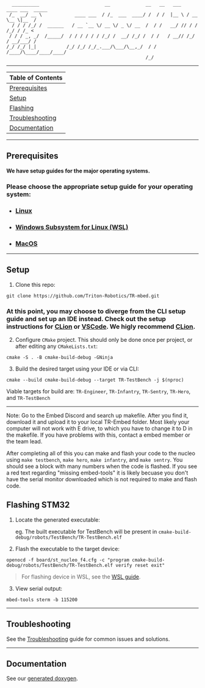 ```
  __________                        __             __   __   ___   ____ ___  _____
 /_  __/ __ \            ____ ___  / /_  ___  ____/ /  / /  |__ \ / __ \__ \|__  /
  / / / /_/ /  ______   / __ `__ \/ __ \/ _ \/ __  /  / /   __/ // / / /_/ / /_ < 
 / / / _, _/  /_____/  / / / / / / /_/ /  __/ /_/ /  / /   / __// /_/ / __/___/ / 
/_/ /_/ |_|           /_/ /_/ /_/_.___/\___/\__,_/  / /   /____/\____/____/____/  
                                                   /_/                            
```

---

| Table of Contents                   |
|-------------------------------------|
| [Prerequisites](#prerequisites)     |
| [Setup](#setup)                     |
| [Flashing](#flashing-stm32)         |
| [Troubleshooting](#troubleshooting) |
| [Documentation](#documentation)     |

---

## Prerequisites

**We have setup guides for the major operating systems.**

### **Please choose the appropriate setup guide for your operating system:**
- ### [Linux](.md/os/linux.md)
- ### [Windows Subsystem for Linux (WSL)](.md/os/wsl.md)
- ### [MacOS](.md/os/macos.md)

---

## Setup
1. Clone this repo:

```shell
git clone https://github.com/Triton-Robotics/TR-mbed.git
```

### At this point, you may choose to diverge from the CLI setup guide and set up an IDE instead. Check out the setup instructions for [CLion](.md/ide/clion.md) or [VSCode](.md/ide/vscode.md). We higly recommend [CLion](.md/ide/clion.md).

2. Configure `CMake` project. This should only be done once per project, or after editing
   any `CMakeLists.txt`:

```shell
cmake -S . -B cmake-build-debug -GNinja
```

3. Build the desired target using your IDE or via CLI:

```shell
cmake --build cmake-build-debug --target TR-TestBench -j $(nproc)
```

Viable targets for build are: `TR-Engineer`, `TR-Infantry`, `TR-Sentry`, `TR-Hero`, and `TR-TestBench`

---
Note: Go to the Embed Discord and search up makefile. After you find it, download it and upload it to your local TR-Embed folder. Most likely your computer will not work with E drive, to which you have to change it to D in the makefile. If you have problems with this, contact a embed member or the team lead. 

After completing all of this you can make and flash your code to the nucleo using `make testbench`, `make hero`, `make infantry`, and `make sentry`. You should see a block with many numbers when the code is flashed. If you see a red text regarding "missing embed-tools" it is likely becuase you don't have the serial monitor downloaded which is not required to make and flash code. 

## Flashing STM32

1. Locate the generated executable:

   eg. The built executable for TestBench will be present in `cmake-build-debug/robots/TestBench/TR-TestBench.elf`


2. Flash the executable to the target device:

```shell
openocd -f board/st_nucleo_f4.cfg -c "program cmake-build-debug/robots/TestBench/TR-TestBench.elf verify reset exit"
```

> For flashing device in WSL, see the [WSL guide](.md/os/wsl.md#flashing-stm32).

3. View serial output:

```shell
mbed-tools sterm -b 115200
```

---

## Troubleshooting

See the [Troubleshooting](.md/TROUBLESHOOTING.md) guide for common issues and solutions.

--- 

## Documentation

See our [generated doxygen](https://triton-robotics.github.io/TR-mbed/).
